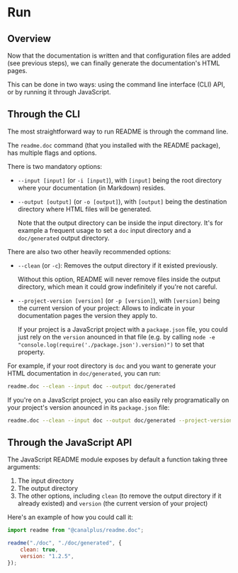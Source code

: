 # Run

## Overview

Now that the documentation is written and that configuration files are added
(see previous steps), we can finally generate the documentation's HTML pages.

This can be done in two ways: using the command line interface (CLI) API, or by
running it through JavaScript.

## Through the CLI

The most straightforward way to run README is through the command line.

The `readme.doc` command (that you installed with the README package), has
multiple flags and options.

There is two mandatory options:

-   `--input [input]` (or `-i [input]`), with `[input]` being the root directory
    where your documentation (in Markdown) resides.

-   `--output [output]` (or `-o [output]`), with `[output]` being the
    destination directory where HTML files will be generated.

    Note that the output directory can be inside the input directory. It's for
    example a frequent usage to set a `doc` input directory and a
    `doc/generated` output directory.

There are also two other heavily recommended options:

-   `--clean` (or `-c`): Removes the output directory if it existed previously.

    Without this option, README will never remove files inside the output
    directory, which mean it could grow indefinitely if you're not careful.

-   `--project-version [version]` (or `-p [version]`), with `[version]` being
    the current version of your project: Allows to indicate in your
    documentation pages the version they apply to.

    If your project is a JavaScript project with a `package.json` file, you
    could just rely on the `version` anounced in that file (e.g. by calling
    `node -e "console.log(require('./package.json').version)")` to set that
    property.

For example, if your root directory is `doc` and you want to generate your
HTML documentation in `doc/generated`, you can run:

```sh
readme.doc --clean --input doc --output doc/generated
```

If you're on a JavaScript project, you can also easily rely programatically on
your project's version anounced in its `package.json` file:

```sh
readme.doc --clean --input doc --output doc/generated --project-version $(node -e "console.log(require('./package.json').version)")
```

## Through the JavaScript API

The JavaScript README module exposes by default a function taking three
arguments:

1. The input directory
2. The output directory
3. The other options, including `clean` (to remove the output directory if it
   already existed) and `version` (the current version of your project)

Here's an example of how you could call it:

```js
import readme from "@canalplus/readme.doc";

readme("./doc", "./doc/generated", {
    clean: true,
    version: "1.2.5",
});
```

